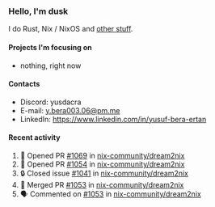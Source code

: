 ### Hello, I'm dusk

I do Rust, Nix / NixOS and [other stuff](https://gaze.systems/).

#### Projects I'm focusing on

- nothing, right now

#### Contacts

- Discord: yusdacra
- E-mail: y.bera003.06@pm.me
- LinkedIn: https://www.linkedin.com/in/yusuf-bera-ertan

#### Recent activity

<!--START_SECTION:activity-->
1. 💪 Opened PR [#1069](https://github.com/nix-community/dream2nix/pull/1069) in [nix-community/dream2nix](https://github.com/nix-community/dream2nix)
2. 💪 Opened PR [#1054](https://github.com/nix-community/dream2nix/pull/1054) in [nix-community/dream2nix](https://github.com/nix-community/dream2nix)
3. 🔒 Closed issue [#1041](https://github.com/nix-community/dream2nix/issues/1041) in [nix-community/dream2nix](https://github.com/nix-community/dream2nix)
4. 🎉 Merged PR [#1053](https://github.com/nix-community/dream2nix/pull/1053) in [nix-community/dream2nix](https://github.com/nix-community/dream2nix)
5. 🗣 Commented on [#1053](https://github.com/nix-community/dream2nix/pull/1053#issuecomment-2392635009) in [nix-community/dream2nix](https://github.com/nix-community/dream2nix)
<!--END_SECTION:activity-->
